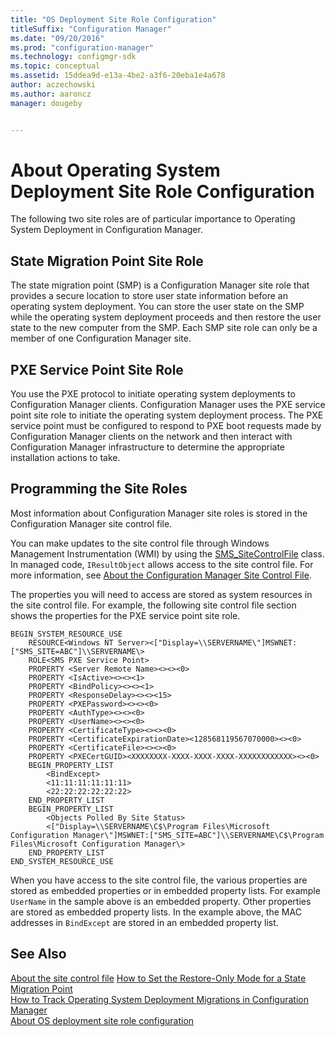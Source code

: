 ```yaml
---
title: "OS Deployment Site Role Configuration"
titleSuffix: "Configuration Manager"
ms.date: "09/20/2016"
ms.prod: "configuration-manager"
ms.technology: configmgr-sdk
ms.topic: conceptual
ms.assetid: 15ddea9d-e13a-4be2-a3f6-20eba1e4a678
author: aczechowski
ms.author: aaroncz
manager: dougeby


---
```

# About Operating System Deployment Site Role Configuration
The following two site roles are of particular importance to Operating System Deployment in Configuration Manager.  

## State Migration Point Site Role  
 The state migration point (SMP) is a Configuration Manager site role that provides a secure location to store user state information before an operating system deployment. You can store the user state on the SMP while the operating system deployment proceeds and then restore the user state to the new computer from the SMP. Each SMP site role can only be a member of one Configuration Manager site.  

## PXE Service Point Site Role  
 You use the PXE protocol to initiate operating system deployments to Configuration Manager clients. Configuration Manager uses the PXE service point site role to initiate the operating system deployment process. The PXE service point must be configured to respond to PXE boot requests made by Configuration Manager clients on the network and then interact with Configuration Manager infrastructure to determine the appropriate installation actions to take.  

## Programming the Site Roles  
 Most information about Configuration Manager site roles is stored in the Configuration Manager site control file.  

 You can make updates to the site control file through Windows Management Instrumentation (WMI) by using the [SMS_SiteControlFile](../../develop/reference/core/servers/configure/sms_sitecontrolfile-server-wmi-class.md) class. In managed code, `IResultObject` allows access to the site control file. For more information, see [About the Configuration Manager Site Control File](../../develop/core/understand/about-the-configuration-manager-site-control-file.md).  

 The properties you will need to access are stored as system resources in the site control file. For example, the following site control file section shows the properties for the PXE service point site role.  

```  
BEGIN_SYSTEM_RESOURCE_USE  
    RESOURCE<Windows NT Server><["Display=\\SERVERNAME\"]MSWNET:["SMS_SITE=ABC"]\\SERVERNAME\>  
    ROLE<SMS PXE Service Point>  
    PROPERTY <Server Remote Name><><><0>  
    PROPERTY <IsActive><><><1>  
    PROPERTY <BindPolicy><><><1>  
    PROPERTY <ResponseDelay><><><15>  
    PROPERTY <PXEPassword><><><0>  
    PROPERTY <AuthType><><><0>  
    PROPERTY <UserName><><><0>  
    PROPERTY <CertificateType><><><0>  
    PROPERTY <CertificateExpirationDate><128568119567070000><><0>  
    PROPERTY <CertificateFile><><><0>  
    PROPERTY <PXECertGUID><XXXXXXXX-XXXX-XXXX-XXXX-XXXXXXXXXXXX><><0>  
    BEGIN_PROPERTY_LIST  
        <BindExcept>  
        <11:11:11:11:11:11>  
        <22:22:22:22:22:22>  
    END_PROPERTY_LIST  
    BEGIN_PROPERTY_LIST  
        <Objects Polled By Site Status>  
        <["Display=\\SERVERNAME\C$\Program Files\Microsoft Configuration Manager\"]MSWNET:["SMS_SITE=ABC"]\\SERVERNAME\C$\Program Files\Microsoft Configuration Manager\>  
    END_PROPERTY_LIST  
END_SYSTEM_RESOURCE_USE  
```  

 When you have access to the site control file, the various properties are stored as embedded properties or in embedded property lists. For example `UserName` in the sample above is an embedded property. Other properties are stored as embedded property lists. In the example above, the MAC addresses in `BindExcept` are stored in an embedded property list.  

## See Also  
 [About the site control file](../core/understand/about-the-configuration-manager-site-control-file.md)
 [How to Set the Restore-Only Mode for a State Migration Point](../../develop/osd/how-to-set-the-restore-only-mode-for-a-state-migration-point.md)   
 [How to Track Operating System Deployment Migrations in Configuration Manager](../../develop/osd/how-to-track-operating-system-deployment-migrations.md)   
 [About OS deployment site role configuration](about-operating-system-deployment-site-role-configuration.md)

